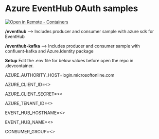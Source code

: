 # Azure EventHub OAuth samples
[![Open in Remote - Containers](https://img.shields.io/static/v1?label=Remote%20-%20Containers&message=Open&color=blue&logo=visualstudiocode)](https://vscode.dev/redirect?url=vscode://ms-vscode-remote.remote-containers/cloneInVolume?https://github.com/rajkalemsft/event-hub-ouath-samples)

**/eventhub** --> Includes producer and consumer sample with azure sdk for EventHub

**/eventhub-kafka** --> Includes producer and consumer sample with confluent-kafka and Azure.Identity package

**Setup**
Edit the .env file for below values before open the repo in .devcontainer.

  AZURE_AUTHORITY_HOST=login.microsoftonline.com
  
  AZURE_CLIENT_ID=<<AppClientId>>

  AZURE_CLIENT_SECRET=<<AppSecret>>

  AZURE_TENANT_ID=<<TenantID>>

  EVENT_HUB_HOSTNAME=<<EventHubNameSpace>>

  EVENT_HUB_NAME=<<EvemtHubName>>

  CONSUMER_GROUP=<<ConsumerGroupName>>
